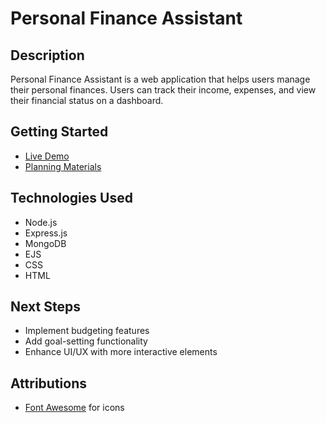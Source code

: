# Personal Finance Assistant

## Description
Personal Finance Assistant is a web application that helps users manage their personal finances. Users can track their income, expenses, and view their financial status on a dashboard.

## Getting Started
- [Live Demo]()
- [Planning Materials](https://excalidraw.com/)

## Technologies Used
- Node.js
- Express.js
- MongoDB
- EJS
- CSS
- HTML

## Next Steps
- Implement budgeting features
- Add goal-setting functionality
- Enhance UI/UX with more interactive elements

## Attributions
- [Font Awesome](https://.com) for icons

